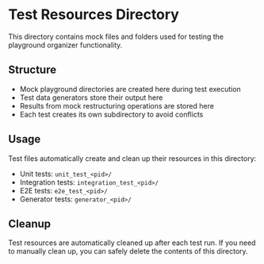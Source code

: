 # Test Resources Directory

This directory contains mock files and folders used for testing the playground organizer functionality.

## Structure

- Mock playground directories are created here during test execution
- Test data generators store their output here
- Results from mock restructuring operations are stored here
- Each test creates its own subdirectory to avoid conflicts

## Usage

Test files automatically create and clean up their resources in this directory:
- Unit tests: `unit_test_<pid>/`
- Integration tests: `integration_test_<pid>/`
- E2E tests: `e2e_test_<pid>/`
- Generator tests: `generator_<pid>/`

## Cleanup

Test resources are automatically cleaned up after each test run. If you need to manually clean up, you can safely delete the contents of this directory.